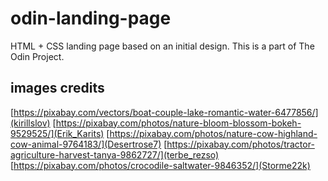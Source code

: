 # odin-landing-page

HTML + CSS landing page based on an initial design.
This is a part of The Odin Project.

## images credits
[https://pixabay.com/vectors/boat-couple-lake-romantic-water-6477856/](kirillslov)
[https://pixabay.com/photos/nature-bloom-blossom-bokeh-9529525/](Erik_Karits)
[https://pixabay.com/photos/nature-cow-highland-cow-animal-9764183/](Desertrose7)
[https://pixabay.com/photos/tractor-agriculture-harvest-tanya-9862727/](terbe_rezso)
[https://pixabay.com/photos/crocodile-saltwater-9846352/](Storme22k)